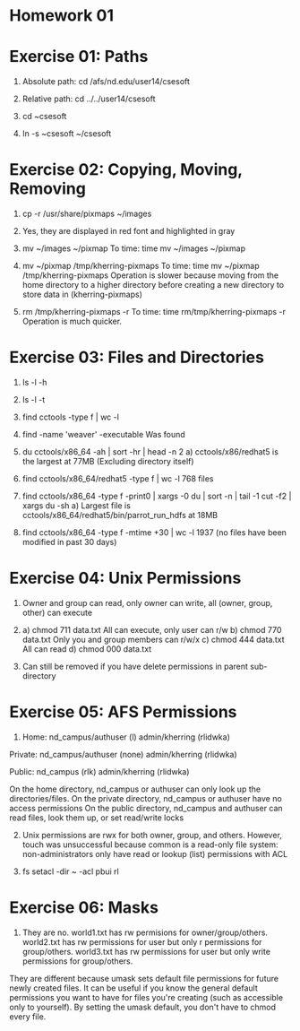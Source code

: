 Homework 01
===========

Exercise 01: Paths
===========

1. Absolute path: cd /afs/nd.edu/user14/csesoft

2. Relative path: cd ../../user14/csesoft

3. cd ~csesoft

4. ln -s ~csesoft ~/csesoft

Exercise 02: Copying, Moving, Removing
============

1. cp -r /usr/share/pixmaps ~/images

2. Yes, they are displayed in red font and highlighted in gray

3. mv ~/images ~/pixmap
To time: time mv ~/images ~/pixmap

3. mv ~/pixmap /tmp/kherring-pixmaps
To time: time mv ~/pixmap /tmp/kherring-pixmaps
Operation is slower because moving from the home directory to a higher directory before creating a new directory to store data in (kherring-pixmaps)

4. rm /tmp/kherring-pixmaps -r
To time: time rm/tmp/kherring-pixmaps -r
Operation is much quicker.

Exercise 03: Files and Directories
=============

1. ls -l -h

2. ls -l -t

3. find cctools -type f | wc -l

4. find -name 'weaver' -executable 
	Was found

5. du cctools/x86_64 -ah | sort -hr | head -n 2
 a) cctools/x86/redhat5 is the largest at 77MB (Excluding directory itself)

6. find cctools/x86_64/redhat5 -type f | wc -l
768 files

7. find cctools/x86_64 -type f -print0 | xargs -0 du | sort -n | tail -1 cut -f2 | xargs du -sh
 a) Largest file is cctools/x86_64/redhat5/bin/parrot_run_hdfs at 18MB

8. find cctools/x86_64 -type f -mtime +30 | wc -l
1937 (no files have been modified in past 30 days)

Exercise 04: Unix Permissions
=============

1. Owner and group can read, only owner can write, all (owner, group, other) can execute

2. a) chmod 711 data.txt 
	All can execute, only user can r/w
b) chmod 770 data.txt
	Only you and group members can r/w/x
c) chmod 444 data.txt
	All can read
d) chmod 000 data.txt

3. Can still be removed if you have delete permissions in parent sub-directory

Exercise 05: AFS Permissions
==============

1. Home: nd_campus/authuser (l)
admin/kherring (rlidwka)

Private: nd_campus/authuser (none)
admin/kherring (rlidwka)

Public: nd_campus (rlk)
admin/kherring (rlidwka)

On the home directory, nd_campus or authuser can only look up the directories/files.
On the private directory, nd_campus or authuser have no access permissions
On the public directory, nd_campus and authuser can read files, look them up, or set read/write locks

2. Unix permissions are rwx for both owner, group, and others. However, touch was unsuccessful because common is a read-only file system: non-administrators only have read or lookup (list) permissions with ACL

3. fs setacl -dir ~ -acl pbui rl

Exercise 06: Masks
==============

1. They are no. world1.txt has rw permisions for owner/group/others.
world2.txt has rw permissions for user but only r permissions for group/others. world3.txt has rw permissions for user but only write permissions for group/others.

They are different because umask sets default file permissions for future newly created files. It can be useful if you know the general default permissions you want to have for files you're creating (such as accessible only to yourself). By setting the umask default, you don't have to chmod every file.



